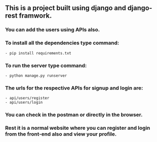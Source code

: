 
## This is a project built using django and django-rest framwork.
### You can add the users using APIs also.
### To install all the dependencies type command: 
    - pip install requirements.txt
### To run the server type command:
    - python manage.py runserver
### The urls for the respective APIs for signup and login are:
    - api/users/register
    - api/users/login
### You can check in the postman or directly in the browser.
### Rest it is a normal website where you can register and login from the front-end also and view your profile.
